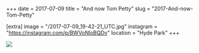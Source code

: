 +++
date = 2017-07-09
title = "And now Tom Petty"
slug = "2017-And-now-Tom-Petty"

[extra]
image = "/2017-07-09_19-42-21_UTC.jpg"
instagram = "https://instagram.com/p/BWVoNloBQDv"
location = "Hyde Park"
+++

<img src="/2017-07-09_19-42-21_UTC.jpg" />
